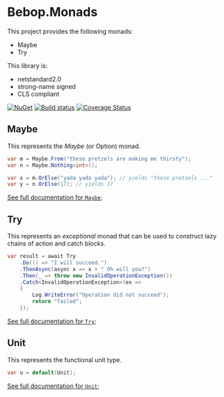 # Bebop.Monads

This project provides the following monads:
* Maybe
* Try

This library is:
* netstandard2.0
* strong-name signed
* CLS compliant

[![NuGet](https://img.shields.io/badge/nuget-Bebop.Monads-blue.svg)](https://www.nuget.org/packages/Bebop.Monads) [![Build status](https://ci.appveyor.com/api/projects/status/5ygm0nc2uggl5adq/branch/master?svg=true)](https://ci.appveyor.com/project/cptjazz/bebop-monads/branch/master) [![Coverage Status](https://coveralls.io/repos/github/cptjazz/Bebop.Monads/badge.svg?branch=master)](https://coveralls.io/github/cptjazz/Bebop.Monads?branch=master)

## Maybe

This represents the _Maybe_ (or Option) monad.

```C#
var m = Maybe.From("these pretzels are making me thirsty");
var n = Maybe.Nothing<int>(); 

var x = m.OrElse("yada yada yada"); // yields "these pretzels ..."
var y = n.OrElse(17); // yields 17

```
[See full documentation for `Maybe`](Maybe.md);

## Try

This represents an _exceptional_ monad that can be used to construct lazy chains of action and catch blocks.

```C#
var result = await Try
    .Do(() => "I will succeed.")
    .ThenAsync(async x => x + " Oh will you?")
    .Then(_ => throw new InvalidOperationException())
    .Catch<InvalidOperationException>(ex => 
    {
        Log.WriteError("Operation did not succeed");
        return "failed";
    });
```
[See full documentation for `Try`](Try.md);

## Unit

This represents the functional unit type.

```C#
var u = default(Unit);
```
[See full documentation for `Unit`](Unit.md);